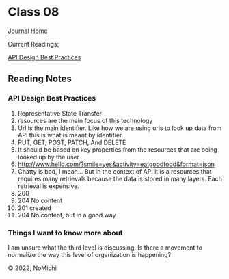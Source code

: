 # Class 08

[Journal Home](README.md)

Current Readings:

[API Design Best Practices](https://docs.microsoft.com/en-us/azure/architecture/best-practices/api-design)

## Reading Notes

### API Design Best Practices

1. Representative State Transfer
2. resources are the main focus of this technology
3. Url is the main identifier. Like how we are using urls to look up data from API this is what is meant by identifier.
4. PUT, GET, POST, PATCH, And DELETE
5. It should be based on key properties from the resources that are being looked up by the user
6. http://www.hello.com/?smile=yes&activity=eatgoodfood&format=json
7. Chatty is bad, I mean... But in the context of API it is a resources that requires many retrievals because the data is stored in many layers. Each retrieval is expensive.
8. 200
9. 204 No content
10. 201 created
11. 204 No content, but in a good way

### Things I want to know more about

I am unsure what the third level is discussing. Is there a movement to normalize the way this level of organization is happening?

&copy; 2022, NoMichi
